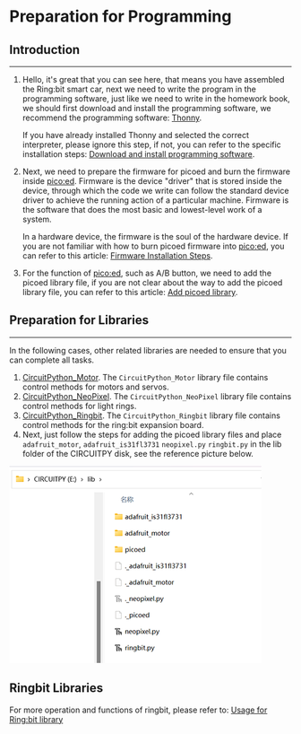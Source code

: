 # Preparation for Programming

## Introduction
---
1. Hello, it's great that you can see here, that means you have assembled the Ring:bit smart car, next we need to write the program in the programming software, just like we need to write in the homework book, we should first download and install the programming software, we recommend the programming software: [Thonny](https://thonny.org/).

   If you have already installed Thonny and selected the correct interpreter, please ignore this step, if not, you can refer to the specific installation steps: [Download and install programming software](https://www.elecfreaks.com/learn-en/pico-ed/pico-ed-python.html). 

2. Next, we need to prepare the firmware for picoed and burn the firmware inside [pico:ed](https://www.elecfreaks.com/elecfreaks-pico-ed-v2.html). Firmware is the device "driver" that is stored inside the device, through which the code we write can follow the standard device driver to achieve the running action of a particular machine. Firmware is the software that does the most basic and lowest-level work of a system. 

   In a hardware device, the firmware is the soul of the hardware device. If you are not familiar with how to burn picoed firmware into [pico:ed](https://www.elecfreaks.com/elecfreaks-pico-ed-v2.html), you can refer to this article: [Firmware Installation Steps](https://www.elecfreaks.com/learn-en/pico-ed/pico-ed-python.html). 

3. For the function of [pico:ed](https://www.elecfreaks.com/elecfreaks-pico-ed-v2.html), such as A/B button, we need to add the picoed library file, if you are not clear about the way to add the picoed library file, you can refer to this article: [Add picoed library](https://github.com/elecfreaks/learn-en/tree/master/pico-regular-libraries).



## Preparation for Libraries
---
In the following cases, other related libraries are needed to ensure that you can complete all tasks.

1. [CircuitPython_Motor](https://github.com/adafruit/Adafruit_CircuitPython_Motor/archive/refs/heads/main.zip). The `CircuitPython_Motor` library file contains control methods for motors and servos.
2. [CircuitPython_NeoPixel](https://github.com/adafruit/Adafruit_CircuitPython_NeoPixel). The `CircuitPython_NeoPixel` library file contains control methods for light rings.
3. [CircuitPython_Ringbit](https://github.com/elecfreaks/circuitpython_ringbit). The `CircuitPython_Ringbit` library file contains control methods for the ring:bit expansion board. 
4. Next, just follow the steps for adding the picoed library files and place `adafruit_motor`, `adafruit_is31fl3731` `neopixel.py` `ringbit.py` in the lib folder of the CIRCUITPY disk, see the reference picture below.

![](./images/program.png)

## Ringbit Libraries
For more operation and functions of ringbit, please refer to: [Usage for Ring:bit library](https://github.com/elecfreaks/learn-en/blob/master/pico-regular-libraries/pico-ringbit-libraries.md)


